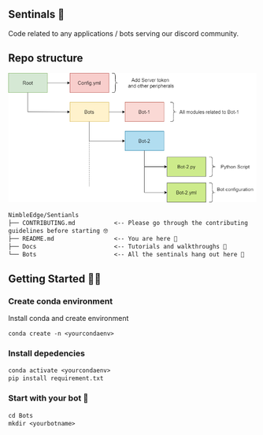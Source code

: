 ## Sentinals 🤖

Code related to any applications / bots serving our discord community.

## Repo structure

![repostructure](./assets/Repo_Structure.png)

```
NimbleEdge/Sentianls
├── CONTRIBUTING.md           <-- Please go through the contributing guidelines before starting 🤓
├── README.md                 <-- You are here 📌
├── Docs                      <-- Tutorials and walkthroughs 🧐
└── Bots                      <-- All the sentinals hang out here 🌝 
```

## Getting Started 🦾🤖

### Create conda environment 

Install conda and create environment

```
conda create -n <yourcondaenv>
```

### Install depedencies

```
conda activate <yourcondaenv>
pip install requirement.txt
```

### Start with your bot 🦾

```
cd Bots
mkdir <yourbotname>
```

